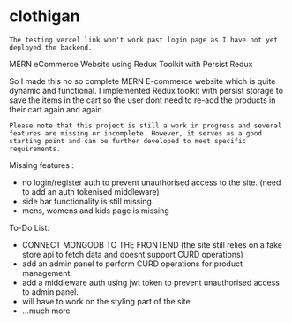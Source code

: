 # clothigan

```The testing vercel link won't work past login page as I have not yet deployed the backend.```

MERN eCommerce Website using Redux Toolkit with Persist Redux

So I made this no so complete MERN E-commerce website which is quite dynamic and functional. I implemented Redux toolkit with persist storage to save the items in the cart so the user dont need to re-add the products in their cart again and again.

```Please note that this project is still a work in progress and several features are missing or incomplete. However, it serves as a good starting point and can be further developed to meet specific requirements.```

Missing features :
- no login/register auth to prevent unauthorised access to the site. (need to add an auth tokenised middleware)
- side bar functionality is still missing.
- mens, womens and kids page is missing

To-Do List:
- CONNECT MONGODB TO THE FRONTEND (the site still relies on a fake store api to fetch data and doesnt support CURD operations)
- add an admin panel to perform CURD operations for product management.
- add a middleware auth using jwt token to prevent unauthorised access to admin panel.
- will have to work on the styling part of the site
- ...much more
